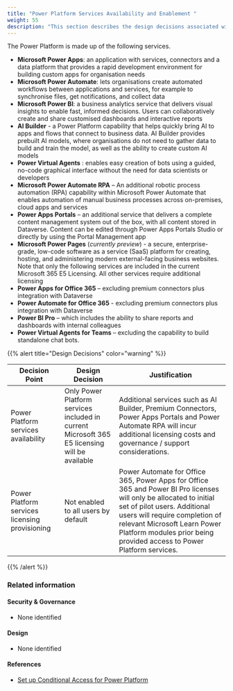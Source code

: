 ```yaml
---
title: "Power Platform Services Availability and Enablement "
weight: 55
description: "This section describes the design decisions associated with which Power Platform services will be enabled and how they will be enabled for system(s) built using ASD's Blueprint for Secure Cloud."
---
```


The Power Platform is made up of the following services. 

* **Microsoft Power Apps**: an application with services, connectors and a data platform that provides a rapid development environment for building custom apps for organisation needs
* **Microsoft Power Automate**:  lets organisations create automated workflows between applications and services, for example to synchronise files, get notifications, and collect data
* **Microsoft Power BI**: a business analytics service that delivers visual insights to enable fast, informed decisions. Users can collaboratively create and share customised dashboards and interactive reports
* **AI Builder** - a Power Platform capability that helps quickly bring AI to apps and flows that connect to business data. AI Builder provides prebuilt AI models, where organisations do not need to gather data to build and train the model, as well as the ability to create custom AI models  
* **Power Virtual Agents** : enables easy creation of bots using a guided, no-code graphical interface without the need for data scientists or developers
* **Microsoft Power Automate RPA** – An additional robotic process automation (RPA) capability within Microsoft Power Automate that enables automation of manual business processes across on-premises, cloud apps and services 
* **Power Apps Portals** – an additional service that delivers a complete content management system out of the box, with all content stored in Dataverse. Content can be edited through Power Apps Portals Studio or directly by using the Portal Management app
* **Microsoft Power Pages** (*currently preview*) - a secure, enterprise-grade, low-code software as a service (SaaS) platform for creating, hosting, and administering modern external-facing business websites.  
Note that only the following services are included in the current Microsoft 365 E5 Licensing. All other services require additional licensing
* **Power Apps for Office 365** – excluding premium connectors plus integration with Dataverse 
* **Power Automate for Office 365** - excluding premium connectors plus integration with Dataverse 
* **Power BI Pro** – which includes the ability to share reports and dashboards with internal colleagues
* **Power Virtual Agents for Teams** – excluding the capability to build standalone chat bots.

{{% alert title="Design Decisions" color="warning" %}}

| Decision Point                                 | Design Decision                                                                               | Justification                                                                                                                                                                                                                                                                                |
|------------------------------------------------|-----------------------------------------------------------------------------------------------|----------------------------------------------------------------------------------------------------------------------------------------------------------------------------------------------------------------------------------------------------------------------------------------------|
| Power Platform services availability           | Only Power Platform services included in current Microsoft 365 E5 licensing will be available | Additional services such as AI Builder, Premium Connectors, Power Apps Portals and Power Automate RPA will incur additional licensing costs and governance / support considerations.                                                                                                         |
| Power Platform services licensing provisioning | Not enabled to all users by default                                                           | Power Automate for Office 365, Power Apps for Office 365 and Power BI Pro licenses will only be allocated to initial set of pilot users. Additional users will require completion of relevant Microsoft Learn Power Platform modules prior being provided access to Power Platform services. |

{{% /alert %}}

### Related information

#### Security & Governance

* None identified

#### Design

* None identified

#### References

* [Set up Conditional Access for Power Platform](https://docs.microsoft.com/power-platform/guidance/adoption/conditional-access)
